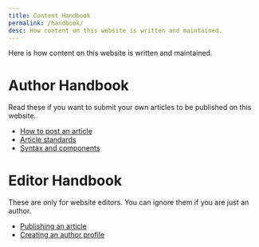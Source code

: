```yaml
---
title: Content Handbook
permalink: /handbook/
desc: How content on this website is written and maintained.
---
```


Here is how content on this website is written and maintained.

# Author Handbook

Read these if you want to submit your own articles to be published on this website.

* [How to post an article](/how-to-post-an-article/)
* [Article standards](/article-standards/)
* [Syntax and components](/syntax-components/)

# Editor Handbook

These are only for website editors. You can ignore them if you are just an author.

* [Publishing an article](/publish-article/)
* [Creating an author profile](/author-profile/)
